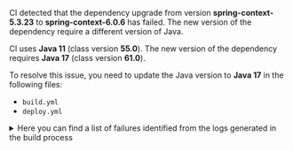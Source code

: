 CI detected that the dependency upgrade from version **spring-context-5.3.23** to **spring-context-6.0.6** has failed. 
The new version of the dependency require a different version of Java. 

CI uses **Java 11** (class version **55.0**). The new version of the dependency requires **Java 17** (class version **61.0**). 

To resolve this issue, you need to update the Java version to **Java 17** in the following files: 
- `build.yml`
- `deploy.yml`

<details>
<summary>Here you can find a list of failures identified from the logs generated in the build process</summary>

*    > [ERROR] /camunda-platform-7-mockito/src/main/java/org/camunda/community/mockito/process/CallActivityMockForSpringContext.java:[53,41] cannot find symbol<br>[ERROR]   symbol:   class ConfigurableApplicationContext<br>[ERROR]   location: class org.camunda.community.mockito.process.CallActivityMockForSpringContext 

*    > [ERROR] /camunda-platform-7-mockito/src/main/java/org/camunda/community/mockito/process/CallActivityMockForSpringContext.java:[33,11] cannot find symbol<br>[ERROR]   symbol:   class ApplicationContext<br>[ERROR]   location: class org.camunda.community.mockito.process.CallActivityMockForSpringContext 

*    > [ERROR] /camunda-platform-7-mockito/src/main/java/org/camunda/community/mockito/process/CallActivityMockForSpringContext.java:[52,65] cannot find symbol<br>[ERROR]   symbol:   class ApplicationContext<br>[ERROR]   location: class org.camunda.community.mockito.process.CallActivityMockForSpringContext 

*    > [ERROR] /camunda-platform-7-mockito/src/main/java/org/camunda/community/mockito/process/CallActivityMockForSpringContext.java:[41,5] reference to CallActivityMockForSpringContext is ambiguous<br>[ERROR]   both constructor CallActivityMockForSpringContext(java.lang.String,org.camunda.community.mockito.process.CallActivityMock.MockedModelConfigurer,org.springframework.beans.factory.config.SingletonBeanRegistry) in org.camunda.community.mockito.process.CallActivityMockForSpringContext and constructor CallActivityMockForSpringContext(java.lang.String,org.camunda.community.mockito.process.CallActivityMock.MockedModelConfigurer,ApplicationContext) in org.camunda.community.mockito.process.CallActivityMockForSpringContext match 

*    > [ERROR] /camunda-platform-7-mockito/src/main/java/org/camunda/community/mockito/process/CallActivityMockForSpringContext.java:[48,73] cannot find symbol<br>[ERROR]   symbol:   class ApplicationContext<br>[ERROR]   location: class org.camunda.community.mockito.process.CallActivityMockForSpringContext 

*    > [ERROR] /camunda-platform-7-mockito/src/main/java/org/camunda/community/mockito/process/CallActivityMockForSpringContext.java:[6,35] cannot access org.springframework.context.ConfigurableApplicationContext<br>[ERROR]   bad class file: /root/.m2/repository/org/springframework/spring-context/6.0.6/spring-context-6.0.6.jar(/org/springframework/context/ConfigurableApplicationContext.class)<br>[ERROR]     class file has wrong version 61.0, should be 55.0<br>[ERROR]     Please remove or make sure it appears in the correct subdirectory of the classpath. 

*    > [ERROR] /camunda-platform-7-mockito/src/main/java/org/camunda/community/mockito/process/CallActivityMockForSpringContext.java:[56,14] cannot find symbol<br>[ERROR]   symbol:   class ConfigurableApplicationContext<br>[ERROR]   location: class org.camunda.community.mockito.process.CallActivityMockForSpringContext 

*    > [ERROR] /camunda-platform-7-mockito/src/main/java/org/camunda/community/mockito/process/CallActivityMockForSpringContext.java:[5,35] cannot access org.springframework.context.ApplicationContext<br>[ERROR]   bad class file: /root/.m2/repository/org/springframework/spring-context/6.0.6/spring-context-6.0.6.jar(/org/springframework/context/ApplicationContext.class)<br>[ERROR]     class file has wrong version 61.0, should be 55.0<br>[ERROR]     Please remove or make sure it appears in the correct subdirectory of the classpath. 

</details>
